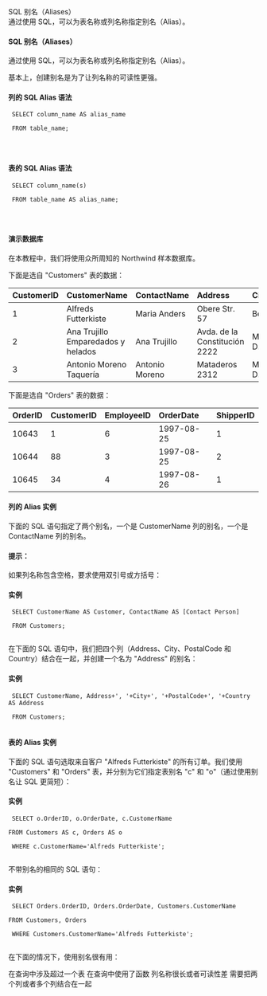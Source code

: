  SQL 别名（Aliases）  
通过使用 SQL，可以为表名称或列名称指定别名（Alias）。

 

#### SQL 别名（Aliases）

 通过使用 SQL，可以为表名称或列名称指定别名（Alias）。

 基本上，创建别名是为了让列名称的可读性更强。

 
#### 列的 SQL Alias 语法

 
```
 SELECT column_name AS alias_name

 FROM table_name; 




```
 
#### 表的 SQL Alias 语法

 
```
 SELECT column_name(s)

 FROM table_name AS alias_name; 




```
 



#### 演示数据库

 在本教程中，我们将使用众所周知的 Northwind 样本数据库。

 下面是选自 "Customers" 表的数据：

 

|CustomerID|CustomerName|ContactName|Address|City|PostalCode|Country|
|:--|:--|:--|:--|:--|:--|:--|
|1|Alfreds Futterkiste|Maria Anders|Obere Str. 57|Berlin|12209|Germany|
|2|Ana Trujillo Emparedados y helados|Ana Trujillo|Avda. de la Constitución 2222|México D.F.|05021|Mexico|
|3|Antonio Moreno Taquería|Antonio Moreno|Mataderos 2312|México D.F.|05023|Mexico|

下面是选自 "Orders" 表的数据：

 

|OrderID|CustomerID|EmployeeID|OrderDate|ShipperID|
|:--|:--|:--|:--|:--|
|10643|1|6|1997-08-25|1|
|10644|88|3|1997-08-25|2|
|10645|34|4|1997-08-26|1|





#### 列的 Alias 实例

 下面的 SQL 语句指定了两个别名，一个是 CustomerName 列的别名，一个是 ContactName 列的别名。

#### 提示：

如果列名称包含空格，要求使用双引号或方括号：

  
#### 实例

 
```
 SELECT CustomerName AS Customer, ContactName AS [Contact Person]

 FROM Customers;


```
 

 在下面的 SQL 语句中，我们把四个列（Address、City、PostalCode 和 Country）结合在一起，并创建一个名为 "Address" 的别名：

  
#### 实例

 
```
 SELECT CustomerName, Address+', '+City+', '+PostalCode+', '+Country AS Address

 FROM Customers;


```
 

 



#### 表的 Alias 实例

 下面的 SQL 语句选取来自客户 "Alfreds Futterkiste" 的所有订单。我们使用 "Customers" 和 "Orders" 表，并分别为它们指定表别名 "c" 和 "o"（通过使用别名让 SQL 更简短）：

  
#### 实例

 
```
 SELECT o.OrderID, o.OrderDate, c.CustomerName

FROM Customers AS c, Orders AS o

 WHERE c.CustomerName='Alfreds Futterkiste'; 


```
 

 不带别名的相同的 SQL 语句：

  
#### 实例

 
```
 SELECT Orders.OrderID, Orders.OrderDate, Customers.CustomerName

FROM Customers, Orders

 WHERE Customers.CustomerName='Alfreds Futterkiste'; 


```
 

 在下面的情况下，使用别名很有用：

 
在查询中涉及超过一个表
 在查询中使用了函数
 列名称很长或者可读性差
 需要把两个列或者多个列结合在一起
 


